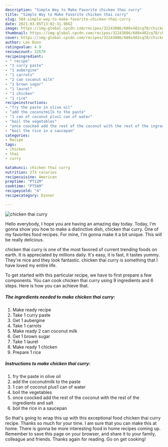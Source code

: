 ```yaml
---
description: "Simple Way to Make Favorite chicken thai curry"
title: "Simple Way to Make Favorite chicken thai curry"
slug: 584-simple-way-to-make-favorite-chicken-thai-curry
date: 2021-03-05T13:02:31.966Z
image: https://img-global.cpcdn.com/recipes/32243886/680x482cq70/chicken-thai-curry-recipe-main-photo.jpg
thumbnail: https://img-global.cpcdn.com/recipes/32243886/680x482cq70/chicken-thai-curry-recipe-main-photo.jpg
cover: https://img-global.cpcdn.com/recipes/32243886/680x482cq70/chicken-thai-curry-recipe-main-photo.jpg
author: Lee Dunn
ratingvalue: 4.9
reviewcount: 32670
recipeingredient:
- " recipe"
- "1 curry paste"
- "1 aubergine"
- "1 carrots"
- "2 can coconut milk"
- "1 brown sugar"
- "1 laurel"
- "1 chicken"
- "1 rice"
recipeinstructions:
- "fry the paste in olive oil"
- "add the coconutmilk to the paste"
- "1 can of coconut plus1 can of water"
- "boil the vegetables"
- "once coocked add the rest of the coconut with the rest of the ingredients and salt"
- "boil the rice in a saucepan"
categories:
- Recipe
tags:
- chicken
- thai
- curry

katakunci: chicken thai curry 
nutrition: 273 calories
recipecuisine: American
preptime: "PT12M"
cooktime: "PT56M"
recipeyield: "4"
recipecategory: Dinner

---
```



![chicken thai curry](https://img-global.cpcdn.com/recipes/32243886/680x482cq70/chicken-thai-curry-recipe-main-photo.jpg)

Hello everybody, I hope you are having an amazing day today. Today, I'm gonna show you how to make a distinctive dish, chicken thai curry. One of my favorites food recipes. For mine, I'm gonna make it a bit unique. This will be really delicious.



chicken thai curry is one of the most favored of current trending foods on earth. It is appreciated by millions daily. It's easy, it is fast, it tastes yummy. They're nice and they look fantastic. chicken thai curry is something that I have loved my entire life.


To get started with this particular recipe, we have to first prepare a few components. You can cook chicken thai curry using 9 ingredients and 6 steps. Here is how you can achieve that.

<!--inarticleads1-->

##### The ingredients needed to make chicken thai curry:

1. Make ready  recipe
1. Take 1 curry paste
1. Get 1 aubergine
1. Take 1 carrots
1. Make ready 2 can coconut milk
1. Get 1 brown sugar
1. Take 1 laurel
1. Make ready 1 chicken
1. Prepare 1 rice




<!--inarticleads2-->

##### Instructions to make chicken thai curry:

1. fry the paste in olive oil
1. add the coconutmilk to the paste
1. 1 can of coconut plus1 can of water
1. boil the vegetables
1. once coocked add the rest of the coconut with the rest of the ingredients and salt
1. boil the rice in a saucepan




So that's going to wrap this up with this exceptional food chicken thai curry recipe. Thanks so much for your time. I am sure that you can make this at home. There is gonna be more interesting food in home recipes coming up. Remember to save this page on your browser, and share it to your family, colleague and friends. Thanks again for reading. Go on get cooking!
